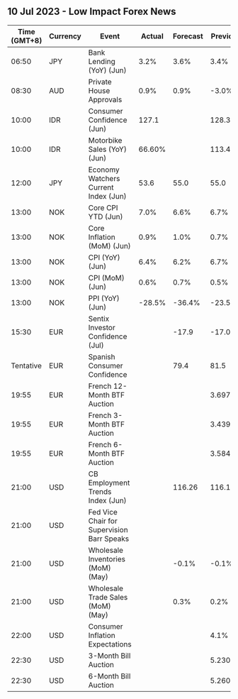 ## 10 Jul 2023 - Low Impact Forex News
| Time (GMT+8) | Currency | Event | Actual | Forecast | Previous |
|------|----------|-------|--------|----------|----------|
| 06:50 | JPY | Bank Lending (YoY) (Jun) | 3.2% | 3.6% | 3.4% |
| 08:30 | AUD | Private House Approvals | 0.9% | 0.9% | -3.0% |
| 10:00 | IDR | Consumer Confidence (Jun) | 127.1 |  | 128.3 |
| 10:00 | IDR | Motorbike Sales (YoY) (Jun) | 66.60% |  | 113.40% |
| 12:00 | JPY | Economy Watchers Current Index (Jun) | 53.6 | 55.0 | 55.0 |
| 13:00 | NOK | Core CPI YTD (Jun) | 7.0% | 6.6% | 6.7% |
| 13:00 | NOK | Core Inflation (MoM) (Jun) | 0.9% | 1.0% | 0.7% |
| 13:00 | NOK | CPI (YoY) (Jun) | 6.4% | 6.2% | 6.7% |
| 13:00 | NOK | CPI (MoM) (Jun) | 0.6% | 0.7% | 0.5% |
| 13:00 | NOK | PPI (YoY) (Jun) | -28.5% | -36.4% | -23.5% |
| 15:30 | EUR | Sentix Investor Confidence (Jul) |  | -17.9 | -17.0 |
| Tentative | EUR | Spanish Consumer Confidence |  | 79.4 | 81.5 |
| 19:55 | EUR | French 12-Month BTF Auction |  |  | 3.697% |
| 19:55 | EUR | French 3-Month BTF Auction |  |  | 3.439% |
| 19:55 | EUR | French 6-Month BTF Auction |  |  | 3.584% |
| 21:00 | USD | CB Employment Trends Index (Jun) |  | 116.26 | 116.15 |
| 21:00 | USD | Fed Vice Chair for Supervision Barr Speaks |  |  |  |
| 21:00 | USD | Wholesale Inventories (MoM) (May) |  | -0.1% | -0.1% |
| 21:00 | USD | Wholesale Trade Sales (MoM) (May) |  | 0.3% | 0.2% |
| 22:00 | USD | Consumer Inflation Expectations |  |  | 4.1% |
| 22:30 | USD | 3-Month Bill Auction |  |  | 5.230% |
| 22:30 | USD | 6-Month Bill Auction |  |  | 5.260% |
